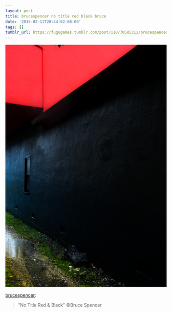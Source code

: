 ```yaml
---
layout: post
title: brucespencer no title red black bruce
date: '2015-02-11T20:44:02-08:00'
tags: []
tumblr_url: https://fugugames.tumblr.com/post/110770585311/brucespencer-no-title-red-black-bruce
---
```

 ![](/tumblr_files/tumblr_njktxd1S991u61itco1_640.jpg)  

[brucespencer](http://brucespencer.tumblr.com/post/110740405195/no-title-red-black-c-bruce-spencer):

> “No Title Red & Black” ©Bruce Spencer

